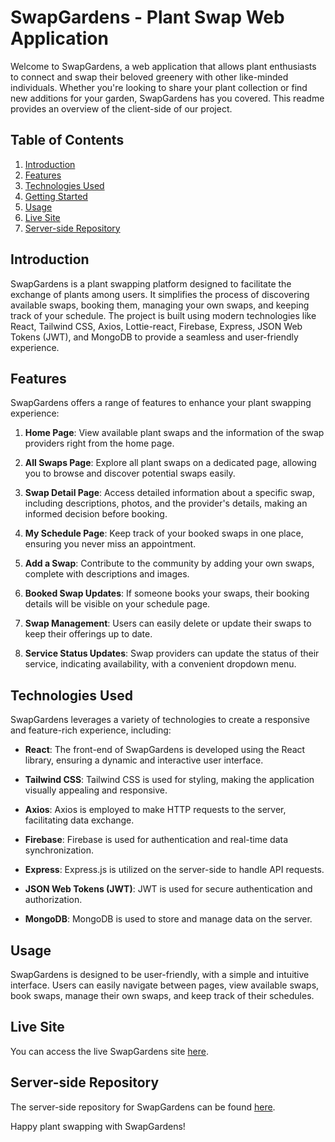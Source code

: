 # SwapGardens - Plant Swap Web Application

Welcome to SwapGardens, a web application that allows plant enthusiasts to connect and swap their beloved greenery with other like-minded individuals. Whether you're looking to share your plant collection or find new additions for your garden, SwapGardens has you covered. This readme provides an overview of the client-side of our project.

## Table of Contents

1. [Introduction](#introduction)
2. [Features](#features)
3. [Technologies Used](#technologies-used)
4. [Getting Started](#getting-started)
5. [Usage](#usage)
6. [Live Site](#live-site)
7. [Server-side Repository](#server-side-repository)

## Introduction

SwapGardens is a plant swapping platform designed to facilitate the exchange of plants among users. It simplifies the process of discovering available swaps, booking them, managing your own swaps, and keeping track of your schedule. The project is built using modern technologies like React, Tailwind CSS, Axios, Lottie-react, Firebase, Express, JSON Web Tokens (JWT), and MongoDB to provide a seamless and user-friendly experience.

## Features

SwapGardens offers a range of features to enhance your plant swapping experience:

1. **Home Page**: View available plant swaps and the information of the swap providers right from the home page.

2. **All Swaps Page**: Explore all plant swaps on a dedicated page, allowing you to browse and discover potential swaps easily.

3. **Swap Detail Page**: Access detailed information about a specific swap, including descriptions, photos, and the provider's details, making an informed decision before booking.

4. **My Schedule Page**: Keep track of your booked swaps in one place, ensuring you never miss an appointment.

5. **Add a Swap**: Contribute to the community by adding your own swaps, complete with descriptions and images.

6. **Booked Swap Updates**: If someone books your swaps, their booking details will be visible on your schedule page.

7. **Swap Management**: Users can easily delete or update their swaps to keep their offerings up to date.

8. **Service Status Updates**: Swap providers can update the status of their service, indicating availability, with a convenient dropdown menu.

## Technologies Used

SwapGardens leverages a variety of technologies to create a responsive and feature-rich experience, including:

- **React**: The front-end of SwapGardens is developed using the React library, ensuring a dynamic and interactive user interface.

- **Tailwind CSS**: Tailwind CSS is used for styling, making the application visually appealing and responsive.

- **Axios**: Axios is employed to make HTTP requests to the server, facilitating data exchange.

- **Firebase**: Firebase is used for authentication and real-time data synchronization.

- **Express**: Express.js is utilized on the server-side to handle API requests.

- **JSON Web Tokens (JWT)**: JWT is used for secure authentication and authorization.

- **MongoDB**: MongoDB is used to store and manage data on the server.

## Usage

SwapGardens is designed to be user-friendly, with a simple and intuitive interface. Users can easily navigate between pages, view available swaps, book swaps, manage their own swaps, and keep track of their schedules.

## Live Site

You can access the live SwapGardens site [here](https://swapgardens.netlify.app/).

## Server-side Repository

The server-side repository for SwapGardens can be found [here](https://github.com/Porgramming-Hero-web-course/b8a11-server-side-mdsejan).

Happy plant swapping with SwapGardens!

